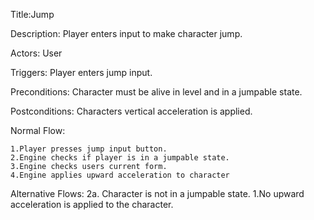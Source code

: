 Title:Jump

Description: Player enters input to make character jump.

Actors: User

Triggers: Player enters jump input.

Preconditions: Character must be alive in level and in a jumpable state.

Postconditions: Characters vertical acceleration is applied.

Normal Flow:

    1.Player presses jump input button.
    2.Engine checks if player is in a jumpable state.
    3.Engine checks users current form.
    4.Engine applies upward acceleration to character

Alternative Flows: 
2a. Character is not in a jumpable state. 
	1.No upward acceleration is applied to the character.
